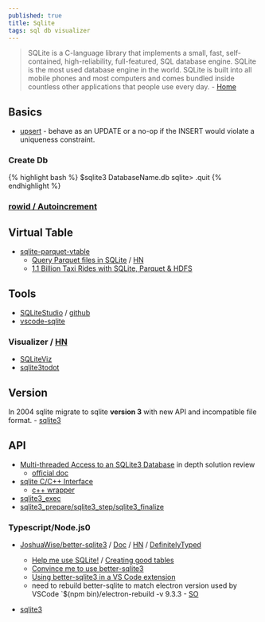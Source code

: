 ```yaml
---
published: true
title: Sqlite
tags: sql db visualizer
---
```

> SQLite is a C-language library that implements a small, fast, self-contained, high-reliability, full-featured, SQL database engine. SQLite is the most used database engine in the world. SQLite is built into all mobile phones and most computers and comes bundled inside countless other applications that people use every day. - [Home](https://sqlite.org/index.html)

## Basics

- [upsert](https://www.sqlite.org/lang_UPSERT.html) - behave as an UPDATE or a no-op if the INSERT would violate a uniqueness constraint.

### Create Db
{% highlight bash %}
$sqlite3 DatabaseName.db
sqlite> .quit
{% endhighlight %}

### [rowid / Autoincrement](https://www.sqlitetutorial.net/sqlite-autoincrement/)

## Virtual Table
- [sqlite-parquet-vtable](https://github.com/cldellow/sqlite-parquet-vtable)
	- [Query Parquet files in SQLite](https://cldellow.com/2018/06/22/sqlite-parquet-vtable.html) / [HN](https://news.ycombinator.com/item?id=17383364)
    - [1.1 Billion Taxi Rides with SQLite, Parquet & HDFS](https://tech.marksblogg.com/billion-nyc-taxi-rides-sqlite-parquet-hdfs.html)
    
## Tools
- [SQLiteStudio](https://sqlitestudio.pl/) / [github](https://github.com/pawelsalawa/sqlitestudio)
- [vscode-sqlite](https://marketplace.visualstudio.com/items?itemName=alexcvzz.vscode-sqlite) 

### Visualizer / [HN](https://news.ycombinator.com/item?id=26693705)
- [SQLiteViz](https://github.com/TomConlin/SQLiteViz)
- [sqlite3todot](https://github.com/chunky/sqlite3todot)

## Version

In 2004 sqlite migrate to sqlite **version 3** with new API and incompatible file format. - [sqlite3](https://sqlite.org/capi3.html)

## API
- [Multi-threaded Access to an SQLite3 Database](https://dev.yorhel.nl/doc/sqlaccess) in depth solution review
	- [official doc](https://sqlite.org/c3ref/open.html)
- [sqlite C/C++ Interface](https://sqlite.org/cintro.html)
	- [c++ wrapper](https://github.com/iwongu/sqlite3pp/issues)
- [sqlite3_exec](https://stackoverflow.com/questions/14437433/proper-use-of-callback-function-of-sqlite3-in-c)
- [sqlite3_prepare/sqlite3_step/sqlite3_finalize](https://stackoverflow.com/questions/14437433/proper-use-of-callback-function-of-sqlite3-in-c)

### Typescript/Node.js0
- [JoshuaWise/better-sqlite3](https://github.com/JoshuaWise/better-sqlite3) / [Doc](https://github.com/JoshuaWise/better-sqlite3/tree/master/docs) / [HN](https://news.ycombinator.com/item?id=16616374) / [DefinitelyTyped](https://github.com/DefinitelyTyped/DefinitelyTyped/blob/master/types/better-sqlite3/better-sqlite3-tests.ts)
	- [Help me use SQLite!](https://github.com/JoshuaWise/better-sqlite3/issues/125) / [Creating good tables](https://github.com/JoshuaWise/better-sqlite3/blob/master/docs/tips.md)
	- [Convince me to use better-sqlite3](https://github.com/JoshuaWise/better-sqlite3/issues/262)
	- [Using better-sqlite3 in a VS Code extension](https://github.com/JoshuaWise/better-sqlite3/issues/385) 
	- need to rebuild better-sqlite to match electron version used by VSCode `$(npm bin)/electron-rebuild -v 9.3.3 - [SO](https://stackoverflow.com/a/58090956/51386)

- [sqlite3](https://www.npmjs.com/package/sqlite3)
